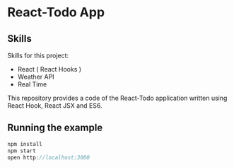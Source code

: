# React-Todo App

## Skills
Skills for this project:

- React ( React Hooks ) 
- Weather API
- Real Time 

This repository provides a code of the React-Todo application 
written using React Hook, React JSX and ES6.

## Running the example
```js
npm install
npm start
open http://localhost:3000
```
